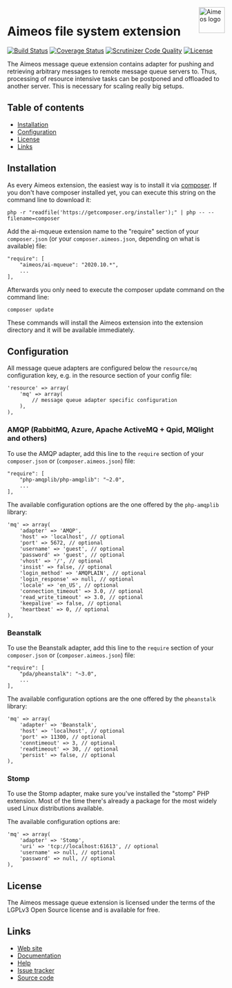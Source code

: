 <a href="https://aimeos.org/">
    <img src="https://aimeos.org/fileadmin/template/icons/logo.png" alt="Aimeos logo" title="Aimeos" align="right" height="60" />
</a>

Aimeos file system extension
===============================
[![Build Status](https://travis-ci.org/aimeos/ai-mqueue.svg?branch=master)](https://travis-ci.org/aimeos/ai-mqueue)
[![Coverage Status](https://coveralls.io/repos/aimeos/ai-mqueue/badge.svg?branch=master)](https://coveralls.io/r/aimeos/ai-mqueue?branch=master)
[![Scrutinizer Code Quality](https://scrutinizer-ci.com/g/aimeos/ai-mqueue/badges/quality-score.png?b=master)](https://scrutinizer-ci.com/g/aimeos/ai-mqueue/?branch=master)
[![License](https://poser.pugx.org/aimeos/ai-mqueue/license.svg)](https://packagist.org/packages/aimeos/ai-mqueue)

The Aimeos message queue extension contains adapter for pushing and retrieving
arbitrary messages to remote message queue servers to. Thus, processing of
resource intensive tasks can be postponed and offloaded to another server. This
is necessary for scaling really big setups.

## Table of contents

- [Installation](#installation)
- [Configuration](#configuration)
- [License](#license)
- [Links](#links)

## Installation

As every Aimeos extension, the easiest way is to install it via
[composer](https://getcomposer.org/). If you don't have composer installed yet,
you can execute this string on the command line to download it:
```
php -r "readfile('https://getcomposer.org/installer');" | php -- --filename=composer
```

Add the ai-mqueue extension name to the "require" section of your ```composer.json```
(or your ```composer.aimeos.json```, depending on what is available) file:
```
"require": [
    "aimeos/ai-mqueue": "2020.10.*",
    ...
],
```

Afterwards you only need to execute the composer update command on the command line:
```
composer update
```

These commands will install the Aimeos extension into the extension directory
and it will be available immediately.

## Configuration

All message queue adapters are configured below the ```resource/mq``` configuration
key, e.g. in the resource section of your config file:
```
'resource' => array(
	'mq' => array(
		// message queue adapter specific configuration
	),
),
```

### AMQP (RabbitMQ, Azure, Apache ActiveMQ + Qpid, MQlight and others)

To use the AMQP adapter, add this line to the `require` section of your
`composer.json` or (`composer.aimeos.json`) file:
```
"require": [
    "php-amqplib/php-amqplib": "~2.0",
    ...
],
```

The available configuration options are the one offered by the  `php-amqplib`
library:
```
'mq' => array(
	'adapter' => 'AMQP',
	'host' => 'localhost', // optional
	'port' => 5672, // optional
	'username' => 'guest', // optional
	'password' => 'guest', // optional
	'vhost' => '/', // optional
	'insist' => false, // optional
	'login_method' => 'AMQPLAIN', // optional
	'login_response' => null, // optional
	'locale' => 'en_US', // optional
	'connection_timeout' => 3.0, // optional
	'read_write_timeout' => 3.0, // optional
	'keepalive' => false, // optional
	'heartbeat' => 0, // optional
),
```

### Beanstalk

To use the Beanstalk adapter, add this line to the `require` section of your
`composer.json` or (`composer.aimeos.json`) file:
```
"require": [
    "pda/pheanstalk": "~3.0",
    ...
],
```

The available configuration options are the one offered by the  `pheanstalk`
library:
```
'mq' => array(
	'adapter' => 'Beanstalk',
	'host' => 'localhost', // optional
	'port' => 11300, // optional
	'conntimeout' => 3, // optional
	'readtimeout' => 30, // optional
	'persist' => false, // optional
),
```

### Stomp

To use the Stomp adapter, make sure you've installed the "stomp" PHP extension.
Most of the time there's already a package for the most widely used Linux
distributions available.

The available configuration options are:
```
'mq' => array(
	'adapter' => 'Stomp',
	'uri' => 'tcp://localhost:61613', // optional
	'username' => null, // optional
	'password' => null, // optional
),
```

## License

The Aimeos message queue extension is licensed under the terms of the LGPLv3
Open Source license and is available for free.

## Links

* [Web site](https://aimeos.org/)
* [Documentation](https://aimeos.org/docs)
* [Help](https://aimeos.org/help)
* [Issue tracker](https://github.com/aimeos/ai-mqueue/issues)
* [Source code](https://github.com/aimeos/ai-mqueue)
